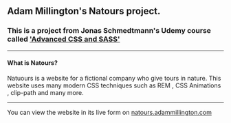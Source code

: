 ## Adam Millington's Natours project.

### This is a project from Jonas Schmedtmann's Udemy course called ['Advanced CSS and SASS'](https://www.udemy.com/advanced-css-and-sass/learn/v4/overview)


----------


#### What is Natours?
Natuours  is a website for a fictional company who give tours in nature. This website uses many modern CSS techniques such as REM , CSS Animations , clip-path and many more.


----------

You can view the website in its live form on [natours.adammillington.com](http://natours.adammillington.com)

